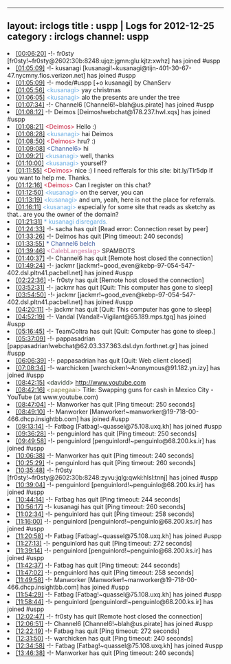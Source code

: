 
---
layout: irclogs
title : uspp | Logs for 2012-12-25
category : irclogs
channel: uspp
---
<li class="logitem"><a href="#00:06:20" name="00:06:20" class="time">[00:06:20]</a> -!- <span class="join">fr0sty</span> [fr0sty!~fr0sty@2602:30b:8248:ujqz:jgmn:glu:kjtz:xwhz] has joined #uspp </li>
<li class="logitem"><a href="#01:05:09" name="01:05:09" class="time">[01:05:09]</a> -!- <span class="join">kusanagi</span> [kusanagi!~kusanagi@tijn-401-30-67-47.nycmny.fios.verizon.net] has joined #uspp </li>
<li class="logitem"><a href="#01:05:09" name="01:05:09" class="time">[01:05:09]</a> -!- mode/<span class="mode">#uspp</span> [+o kusanagi] by ChanServ </li>
<li class="logitem"><a href="#01:05:56" name="01:05:56" class="time">[01:05:56]</a> <span class="person" style="color:#6aace3">&lt;kusanagi&gt;</span> yay christmas </li>
<li class="logitem"><a href="#01:06:05" name="01:06:05" class="time">[01:06:05]</a> <span class="person" style="color:#6aace3">&lt;kusanagi&gt;</span> alo the presents are under the tree </li>
<li class="logitem"><a href="#01:07:34" name="01:07:34" class="time">[01:07:34]</a> -!- <span class="join">Channel6</span> [Channel6!~blah@us.pirate] has joined #uspp </li>
<li class="logitem"><a href="#01:08:12" name="01:08:12" class="time">[01:08:12]</a> -!- <span class="join">Deimos</span> [Deimos!webchat@178.237.hwl.xqs] has joined #uspp </li>
<li class="logitem"><a href="#01:08:21" name="01:08:21" class="time">[01:08:21]</a> <span class="person" style="color:#c72240">&lt;Deimos&gt;</span> Hello :) </li>
<li class="logitem"><a href="#01:08:28" name="01:08:28" class="time">[01:08:28]</a> <span class="person" style="color:#6aace3">&lt;kusanagi&gt;</span> hai Deimos  </li>
<li class="logitem"><a href="#01:08:50" name="01:08:50" class="time">[01:08:50]</a> <span class="person" style="color:#c72240">&lt;Deimos&gt;</span> hru? :) </li>
<li class="logitem"><a href="#01:09:08" name="01:09:08" class="time">[01:09:08]</a> <span class="person" style="color:#3d5ba0">&lt;Channel6&gt;</span> hi </li>
<li class="logitem"><a href="#01:09:21" name="01:09:21" class="time">[01:09:21]</a> <span class="person" style="color:#6aace3">&lt;kusanagi&gt;</span> well, thanks </li>
<li class="logitem"><a href="#01:10:00" name="01:10:00" class="time">[01:10:00]</a> <span class="person" style="color:#6aace3">&lt;kusanagi&gt;</span> yourself? </li>
<li class="logitem"><a href="#01:11:55" name="01:11:55" class="time">[01:11:55]</a> <span class="person" style="color:#c72240">&lt;Deimos&gt;</span> nice :) I need refferals for this site: bit.ly/Tlr5dp If you want to help me. Thanks. </li>
<li class="logitem"><a href="#01:12:16" name="01:12:16" class="time">[01:12:16]</a> <span class="person" style="color:#c72240">&lt;Deimos&gt;</span> Can I register on this chat? </li>
<li class="logitem"><a href="#01:12:50" name="01:12:50" class="time">[01:12:50]</a> <span class="person" style="color:#6aace3">&lt;kusanagi&gt;</span> on the server, you can </li>
<li class="logitem"><a href="#01:13:19" name="01:13:19" class="time">[01:13:19]</a> <span class="person" style="color:#6aace3">&lt;kusanagi&gt;</span> and um, yeah, here is not the place for referrals. </li>
<li class="logitem"><a href="#01:16:11" name="01:16:11" class="time">[01:16:11]</a> <span class="person" style="color:#6aace3">&lt;kusanagi&gt;</span> especially for some site that reads as sketchy as that.. are you the owner of the domain? </li>
<li class="logitem"><a href="#01:21:31" name="01:21:31" class="time">[01:21:31]</a> <span class="person" style="color:#6aace3">* kusanagi disregards.</span> </li>
<li class="logitem"><a href="#01:24:33" name="01:24:33" class="time">[01:24:33]</a> -!- <span class="quit">sacha</span> has quit [Read error: Connection reset by peer] </li>
<li class="logitem"><a href="#01:33:26" name="01:33:26" class="time">[01:33:26]</a> -!- <span class="quit">Deimos</span> has quit [Ping timeout: 240 seconds] </li>
<li class="logitem"><a href="#01:33:55" name="01:33:55" class="time">[01:33:55]</a> <span class="person" style="color:#3d5ba0">* Channel6 belch</span> </li>
<li class="logitem"><a href="#01:39:46" name="01:39:46" class="time">[01:39:46]</a> <span class="person" style="color:#cc749c">&lt;CalebLangeslag&gt;</span> SPAMBOTS </li>
<li class="logitem"><a href="#01:40:37" name="01:40:37" class="time">[01:40:37]</a> -!- <span class="quit">Channel6</span> has quit [Remote host closed the connection] </li>
<li class="logitem"><a href="#01:49:24" name="01:49:24" class="time">[01:49:24]</a> -!- <span class="join">jackmr</span> [jackmr!~good_even@kebp-97-054-547-402.dsl.pltn41.pacbell.net] has joined #uspp </li>
<li class="logitem"><a href="#02:22:36" name="02:22:36" class="time">[02:22:36]</a> -!- <span class="quit">fr0sty</span> has quit [Remote host closed the connection] </li>
<li class="logitem"><a href="#03:52:31" name="03:52:31" class="time">[03:52:31]</a> -!- <span class="quit">jackmr</span> has quit [Quit: This computer has gone to sleep] </li>
<li class="logitem"><a href="#03:54:50" name="03:54:50" class="time">[03:54:50]</a> -!- <span class="join">jackmr</span> [jackmr!~good_even@kebp-97-054-547-402.dsl.pltn41.pacbell.net] has joined #uspp </li>
<li class="logitem"><a href="#04:20:11" name="04:20:11" class="time">[04:20:11]</a> -!- <span class="quit">jackmr</span> has quit [Quit: This computer has gone to sleep] </li>
<li class="logitem"><a href="#04:52:19" name="04:52:19" class="time">[04:52:19]</a> -!- <span class="join">Vandal</span> [Vandal!~Vigilant@65.189.mps.tgq] has joined #uspp </li>
<li class="logitem"><a href="#05:16:45" name="05:16:45" class="time">[05:16:45]</a> -!- <span class="quit">TeamColtra</span> has quit [Quit: Computer has gone to sleep.] </li>
<li class="logitem"><a href="#05:37:09" name="05:37:09" class="time">[05:37:09]</a> -!- <span class="join">pappasadrian</span> [pappasadrian!webchat@62.03.337.363.dsl.dyn.forthnet.gr] has joined #uspp </li>
<li class="logitem"><a href="#06:06:39" name="06:06:39" class="time">[06:06:39]</a> -!- <span class="quit">pappasadrian</span> has quit [Quit: Web client closed] </li>
<li class="logitem"><a href="#07:08:34" name="07:08:34" class="time">[07:08:34]</a> -!- <span class="join">warchicken</span> [warchicken!~Anonymous@91.182.yn.izy] has joined #uspp </li>
<li class="logitem"><a href="#08:42:15" name="08:42:15" class="time">[08:42:15]</a> <span class="person" style="color:#2d3f2f">&lt;davidd&gt;</span> <a href="http://www.youtube.com/watch?v=naotg0ArabY" target="_blank">http://www.youtube.com</a> </li>
<li class="logitem"><a href="#08:42:16" name="08:42:16" class="time">[08:42:16]</a> <span class="person" style="color:#817e41">&lt;papegaai&gt;</span> Title: Swapping guns for cash in Mexico City - YouTube (at www.youtube.com) </li>
<li class="logitem"><a href="#08:47:04" name="08:47:04" class="time">[08:47:04]</a> -!- <span class="quit">Manworker</span> has quit [Ping timeout: 250 seconds] </li>
<li class="logitem"><a href="#08:49:10" name="08:49:10" class="time">[08:49:10]</a> -!- <span class="join">Manworker</span> [Manworker!~manworker@19-718-00-466.dhcp.insightbb.com] has joined #uspp </li>
<li class="logitem"><a href="#09:13:14" name="09:13:14" class="time">[09:13:14]</a> -!- <span class="join">Fatbag</span> [Fatbag!~quassel@75.108.uxq.kh] has joined #uspp </li>
<li class="logitem"><a href="#09:36:28" name="09:36:28" class="time">[09:36:28]</a> -!- <span class="quit">penguinlord</span> has quit [Ping timeout: 250 seconds] </li>
<li class="logitem"><a href="#09:49:58" name="09:49:58" class="time">[09:49:58]</a> -!- <span class="join">penguinlord</span> [penguinlord!~penguinlo@68.200.ks.ir] has joined #uspp </li>
<li class="logitem"><a href="#10:06:38" name="10:06:38" class="time">[10:06:38]</a> -!- <span class="quit">Manworker</span> has quit [Ping timeout: 240 seconds] </li>
<li class="logitem"><a href="#10:25:29" name="10:25:29" class="time">[10:25:29]</a> -!- <span class="quit">penguinlord</span> has quit [Ping timeout: 260 seconds] </li>
<li class="logitem"><a href="#10:35:48" name="10:35:48" class="time">[10:35:48]</a> -!- <span class="join">fr0sty</span> [fr0sty!~fr0sty@2602:30b:8248:zyvu:jqlg:qwki:hlsl:tnnj] has joined #uspp </li>
<li class="logitem"><a href="#10:39:04" name="10:39:04" class="time">[10:39:04]</a> -!- <span class="join">penguinlord</span> [penguinlord!~penguinlo@68.200.ks.ir] has joined #uspp </li>
<li class="logitem"><a href="#10:44:14" name="10:44:14" class="time">[10:44:14]</a> -!- <span class="quit">Fatbag</span> has quit [Ping timeout: 244 seconds] </li>
<li class="logitem"><a href="#10:56:17" name="10:56:17" class="time">[10:56:17]</a> -!- <span class="quit">kusanagi</span> has quit [Ping timeout: 260 seconds] </li>
<li class="logitem"><a href="#11:02:34" name="11:02:34" class="time">[11:02:34]</a> -!- <span class="quit">penguinlord</span> has quit [Ping timeout: 258 seconds] </li>
<li class="logitem"><a href="#11:16:00" name="11:16:00" class="time">[11:16:00]</a> -!- <span class="join">penguinlord</span> [penguinlord!~penguinlo@68.200.ks.ir] has joined #uspp </li>
<li class="logitem"><a href="#11:20:58" name="11:20:58" class="time">[11:20:58]</a> -!- <span class="join">Fatbag</span> [Fatbag!~quassel@75.108.uxq.kh] has joined #uspp </li>
<li class="logitem"><a href="#11:27:13" name="11:27:13" class="time">[11:27:13]</a> -!- <span class="quit">penguinlord</span> has quit [Ping timeout: 272 seconds] </li>
<li class="logitem"><a href="#11:39:14" name="11:39:14" class="time">[11:39:14]</a> -!- <span class="join">penguinlord</span> [penguinlord!~penguinlo@68.200.ks.ir] has joined #uspp </li>
<li class="logitem"><a href="#11:42:37" name="11:42:37" class="time">[11:42:37]</a> -!- <span class="quit">Fatbag</span> has quit [Ping timeout: 244 seconds] </li>
<li class="logitem"><a href="#11:47:02" name="11:47:02" class="time">[11:47:02]</a> -!- <span class="quit">penguinlord</span> has quit [Ping timeout: 258 seconds] </li>
<li class="logitem"><a href="#11:49:58" name="11:49:58" class="time">[11:49:58]</a> -!- <span class="join">Manworker</span> [Manworker!~manworker@19-718-00-466.dhcp.insightbb.com] has joined #uspp </li>
<li class="logitem"><a href="#11:54:29" name="11:54:29" class="time">[11:54:29]</a> -!- <span class="join">Fatbag</span> [Fatbag!~quassel@75.108.uxq.kh] has joined #uspp </li>
<li class="logitem"><a href="#11:58:44" name="11:58:44" class="time">[11:58:44]</a> -!- <span class="join">penguinlord</span> [penguinlord!~penguinlo@68.200.ks.ir] has joined #uspp </li>
<li class="logitem"><a href="#12:02:47" name="12:02:47" class="time">[12:02:47]</a> -!- <span class="quit">fr0sty</span> has quit [Remote host closed the connection] </li>
<li class="logitem"><a href="#12:06:51" name="12:06:51" class="time">[12:06:51]</a> -!- <span class="join">Channel6</span> [Channel6!~blah@us.pirate] has joined #uspp </li>
<li class="logitem"><a href="#12:22:19" name="12:22:19" class="time">[12:22:19]</a> -!- <span class="quit">Fatbag</span> has quit [Ping timeout: 272 seconds] </li>
<li class="logitem"><a href="#12:31:50" name="12:31:50" class="time">[12:31:50]</a> -!- <span class="quit">warchicken</span> has quit [Ping timeout: 240 seconds] </li>
<li class="logitem"><a href="#12:34:58" name="12:34:58" class="time">[12:34:58]</a> -!- <span class="join">Fatbag</span> [Fatbag!~quassel@75.108.uxq.kh] has joined #uspp </li>
<li class="logitem"><a href="#13:46:38" name="13:46:38" class="time">[13:46:38]</a> -!- <span class="quit">Manworker</span> has quit [Ping timeout: 240 seconds] </li>



